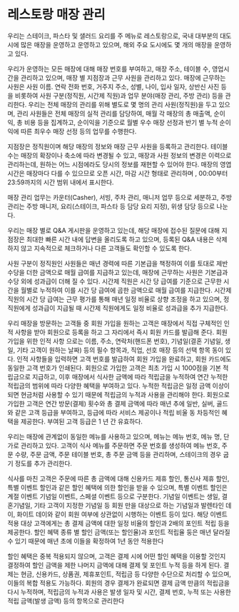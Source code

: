 # 레스토랑 매장 관리

우리는 스테이크, 파스타 및 샐러드 요리를 주 메뉴로 레스토랑으로, 국내 대부분의 대도시에 많은 매장을 운영하고 운영하고 있으며, 해외 주요 도시에도 몇 개의 매장을 운영하고 있다.

우리가 운영하는 모든 매장에 대해 매장 번호를 부여하고, 매장 주소, 테이블 수, 영업시간을 관리하고 있으며, 매장 별 지점장과 근무 사원을 관리하고 있다. 매장에 근무하는 사원은 사원 이름. 연락 전화 번호, 거주지 주소, 성별, 나이, 입사 일자, 상반신 사진 등을 비롯하여 사원 구분(정직원, 시간제 직원)과 업무 분야(매장 관리, 주방 관리) 등을 관리한다. 우리는 전체 매장의 관리를 위해 별도로 몇 명의 관리 사원(정직원)을 두고 있으며, 관리 사원들은 전체 매장의 실적 관리를 담당하여, 매월 각 매장의 총 매출액, 순이익, 총 비용 등을 집계하고, 순이익을 기준으로 월별 우수 매장 선정과 반기 별 누적 순이익에 따른 최우수 매장 선정 등의 업무를 수행한다.

지점장은 정직원이며 해당 매장의 정보와 매장 근무 사원을 등록하고 관리한다. 테이블 수는 매장의 확장이나 축소에 따라 변경될 수 있고, 매장과 사원 정보의 변경은 이력으로 관리하는데, 원하는 어느 시점에라도 당시의 정보를 재현할 수 있어야 한다. 매장의 영엽 시간은 매장마다 다를 수 있으므로 오픈 시간, 마감 시간 형태로 관리하며 , 00:00부터 23:59까지의 시간 범위 내에서 표시한다.

매장 관리 업무는 카운터(Casher), 서빙, 주차 관리, 매니저 업무 등으로 세분하고, 주방 관리는 주방 매니저, 요리(스테이크, 파스타 등 담당 요리 지정), 위생 담당 등으로 나눈다.

우리는 매장 별로 Q&A 게시판을 운영하고 있는데, 해당 매장에 접수된 질문에 대해 지점장은 최대한 빠른 시간 내에 답변을 올리도록 하고 있으며, 등록된 Q&A 내용은 삭제하지 않고 지속적으로 체크하거나 다른 고객들도 확인할 수 있도록 한다.

사원 구분이 정직원인 사원들은 매년 경력에 따른 기본급을 책정하여 이를 토대로 제반 수당을 더한 금액으로 매월 급여를 지급하고 있는데, 매장에 근무하는 사원은 기본급과 수당 외에 성과급이 더해 질 수 있다. 시간제 직원은 시간 당 급여를 기준으로 근무한 시간을 월별로 누적하여 이를 시간 당 급여에 곱한 금액으로 매월 급여를 지급한다. 시간제 직원의 시간 당 급여는 근무 평가를 통해 매년 일정 비율로 상향 조정을 하고 있으며, 정직원에게 성과급이 지급될 때 시간제 직원에게도 일정 비율로 성과급을 추가 지급한다.

우리 매장을 방문하는 고객들 중 회원 가입을 원하는 고객은 매장에서 직접 구체적인 인적 사항을 받아 회원으로 등록을 하고 그 자리에서 즉시 회원 카드를 발급해 준다. 회원 가입을 위한 인적 사항 으로는 이름, 주소, 연락처(핸드폰 번호), 기념일(결혼 기념일, 생일, 기타 고객이 원하는 날짜) 등의 필수 항목과, 직업, 선호 매장 등의 선택 항목 동이 있다. 인적 사항들을 입력하면 고객 번호를 발급하여 회원 가입을 완료하고, 회원 카드에도 동일한 고객 번호가 인쇄된다. 회원으로 가입한 고객은 최초 가입 시 1000점을 기본 적립금으로 지급하고, 이후 매장에서 식사한 금액에 따라 적립금을 누적하여 연간 누적한 적립금의 범위에 따라 다양한 혜택을 부여하고 있다. 누적한 적립금은 일정 금액 이상이 되면 현금처럼 사용할 수 있기 때문에 적립금의 누적과 사용을 관리해야 한다. 회원으로 가입한 고객은 연간 방문(결제) 횟수와 총 결제 금액에 따라 매년 추에 일반, 실버, 골드와 같은 고객 등급을 부여하고, 등급에 따라 서비스 제공이나 적립 비울 동 차등적인 혜택을 제공한다. 부여된 고객 등급은 1 년 간 유효하다.

우리는 매장에 관계없이 동일한 메뉴를 사용하고 있으며, 메뉴는 메뉴 번호, 메뉴 명, 단가로 관리하고 있다. 고객이 식사 메뉴를 주문하면 주문 번호를 생성하여 메뉴 번호, 주문 수량, 주문 금액, 주문 테이블 번호, 총 주문 금액 등을 관리하며, 스테이크의 경우 굽기 정도를 추가 관리한다.

식사를 마친 고객은 주문에 따른 총 금액에 대해 신용카드 제휴 할인, 통신사 제휴 할인, 특별 이벤트 할인과 같은 할인 혜택에 의한 할인을 받을 수 있으며, 특별 이벤트 할인은 계절 이벤트 기념일 이벤트, 스페셜 이벤트 등으로 구분한다. 기념일 이벤트는 생일, 결혼기념일, 기타 고객이 지정한 기념일 등 회원 만을 대상으로 하는 기념일과 발렌타인 데이, 화이트 데이와 같이 회원 여부에 상관없이 시행하는 이벤트 등이 있다. 해당 이벤트 적용 대상 고객에게는 총 결제 금액에 대한 일정 비율의 할인과 2배의 포인트 적립 등을 제공한다. 할인 혜택 종류 별 할인 금액(또는 할인율)과 포인트 적립율 둥은 매년 달라질 수 있기 때문에 매년 초에 이들을 확정하여 1년 동안 적용한다

할인 혜택은 중복 적용되지 않으며, 고객은 결제 시에 어떤 할인 혜택을 이용할 것인지 결정하여 할인 금액을 제한 나머지 금액에 대해 결제 및 포인트 누적 등을 하게 된다. 결제는 현금, 신용카드, 상품권, 제휴포인트, 적립금 등 다양한 수단으로 처리할 수 있으며, 이들의 복합 적용도 가능하다. 회원의 경우 결제가 완료되면 결제 금액 만큼의 적립금을 다시 누적하며, 적립금의 누적과 사용은 발생 일자 및 시간, 결제 번호, 누적 또는 사용한 적립 금액(발생 금액) 등의 항목으로 관리한다